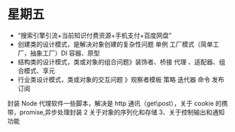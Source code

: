 # 星期五

- “搜索引擎引流+当前知识付费资源+手机支付+百度网盘”
- 创建类的设计模式，是解决对象创建的复杂性问题 单例 工厂模式（简单工厂，抽象工厂）DI 容器、原型
- 结构类的设计模式，类或对象的组合问题》装饰者、桥接 代理 、适配器、组合模式、享元
- 行业类设计模式，类或对象的交互问题 》观察者模板 策略 迭代器 命令 发布订阅

封装 Node 代理软件一些脚本，解决是 http 通讯（get\post），关于 cookie 的携带，promise,异步处理封装
2 关于对象的序列化和存储
3、关于控制输出和通知功能
